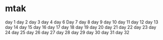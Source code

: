 # mtak
day 1
day 2
day 3
day 4
day 6
Day 7
day 8
day 9
day 10
day 11
day 12
day 13
day 14
day 15
day 16
day 17
day 18
day 19
day 20
day 21
day 22
day 23
day 24
day 25
day 26
day 27
day 28
day 29
day 30
day 31
day 32
